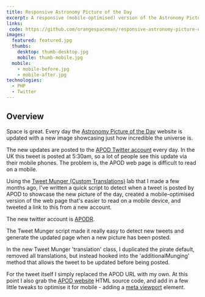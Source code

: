 ```yaml
---
title: Responsive Astronomy Picture of the Day
excerpt: A responsive (mobile-optimised) version of the Astronomy Picture of the Day web page
links:
 code: https://github.com/orangespaceman/responsive-astronomy-picture-of-the-day
images:
  featured: featured.jpg
  thumbs:
    desktop: thumb-desktop.jpg
    mobile: thumb-mobile.jpg
  mobile:
    - mobile-before.jpg
    - mobile-after.jpg
technologies:
  - PHP
  - Twitter
---
```


## Overview

Space is great. Every day the [Astronomy Picture of the Day](http://apod.nasa.gov/apod/) website is updated with a new image showcasing just how incredible the universe is.

The new updates are posted to the [APOD Twitter account](http://twitter.com/apod) every day.  In the UK this tweet is posted at 5:30am, so a lot of people see this update via their mobile phones.  The problem is, the APOD web page is difficult to read on a mobile.


Using the [Tweet Munger (Custom Translations)](../tweet-munger-custom-translations/) lab that I made a few months ago, I've written a quick script to detect when a tweet is posted by APOD to showcase the new picture of the day, created a mobile-optimised version of the web page that's easier to read on a mobile device, and tweeted a link to this from a new account.

The new twitter account is [APODR](http://twitter.com/apodr).

The Tweet Munger script made it really easy to detect new tweets and generate the updated page when a new picture has been posted.

In the new Tweet Munger 'translation' class, I duplicated the pirate default, removed all translations, but instead hooked into the 'additionalMunging' method that allows the tweet to be updated before being posted.

For the tweet itself I simply replaced the APOD URL with my own.  At this point I also grab the [APOD website](http://apod.nasa.gov/apod/) HTML source code, and add in a few little tweaks to optimise it for mobile - adding a [meta viewport](https://developer.mozilla.org/en/Mobile/Viewport_meta_tag#Viewport_basics) element.


